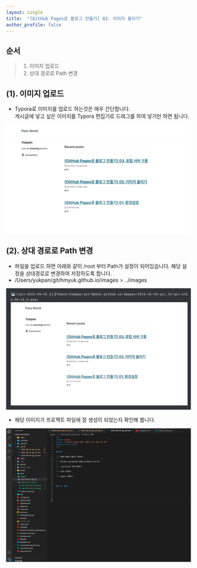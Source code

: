 ```yaml
---
layout: single
title:  "[GitHub Pages로 블로그 만들기] 02. 이미지 올리기"
author_profile: false
---
```


## 순서

>1. 이미지 업로드 
>2. 상대 경로로 Path 변경



## (1). 이미지 업로드

- Typora로 이미지를 업로드 하는것은 매우 간단합니다.   
  게시글에 넣고 싶은 이미지를 Typora 편집기로 드레그를 하여 넣기만 하면 됩니다.

![git-2022-06-02_8](../images/2022-06-02-git_02/git-2022-06-02_8.png)



## (2). 상대 경로로 Path 변경

- 파일을 업로드 하면 아래와 같이 /root 부터 Path가 설정이 되어있습니다. 해당 설정을 상대경로로 변경하여 저장하도록 합니다.
- /Users/yukpan/git/hmyuk.github.io/images > ../images

![git-2022-06-02_9](../images/2022-06-02-git_02/git-2022-06-02_9.png)

- 해당 이미지가 프로젝트 파일에 잘 생성이 되었는지 확인해 봅니다.

![git-2022-06-02_10](../images/2022-06-02-git_02/git-2022-06-02_10.png)